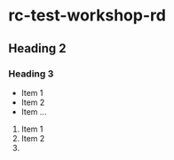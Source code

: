 # rc-test-workshop-rd

## Heading 2

### Heading 3

* Item 1
* Item 2
* Item ...

1. Item 1
2. Item 2
3. 

